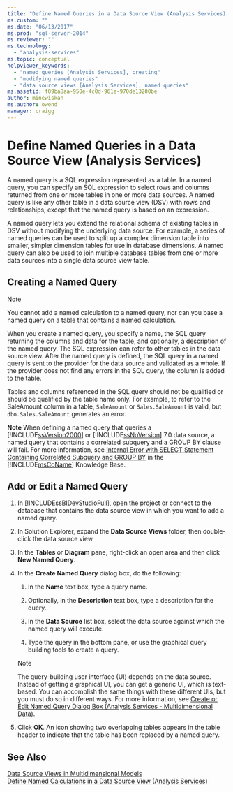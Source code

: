 ```yaml
---
title: "Define Named Queries in a Data Source View (Analysis Services) | Microsoft Docs"
ms.custom: ""
ms.date: "06/13/2017"
ms.prod: "sql-server-2014"
ms.reviewer: ""
ms.technology: 
  - "analysis-services"
ms.topic: conceptual
helpviewer_keywords: 
  - "named queries [Analysis Services], creating"
  - "modifying named queries"
  - "data source views [Analysis Services], named queries"
ms.assetid: f09ba8aa-950e-4c0d-961e-970de13200be
author: minewiskan
ms.author: owend
manager: craigg
---
```

# Define Named Queries in a Data Source View (Analysis Services)
  A named query is a SQL expression represented as a table. In a named query, you can specify an SQL expression to select rows and columns returned from one or more tables in one or more data sources. A named query is like any other table in a data source view (DSV) with rows and relationships, except that the named query is based on an expression.  
  
 A named query lets you extend the relational schema of existing tables in DSV without modifying the underlying data source. For example, a series of named queries can be used to split up a complex dimension table into smaller, simpler dimension tables for use in database dimensions. A named query can also be used to join multiple database tables from one or more data sources into a single data source view table.  
  
## Creating a Named Query  
  
> [!NOTE]  
>  You cannot add a named calculation to a named query, nor can you base a named query on a table that contains a named calculation.  
  
 When you create a named query, you specify a name, the SQL query returning the columns and data for the table, and optionally, a description of the named query. The SQL expression can refer to other tables in the data source view. After the named query is defined, the SQL query in a named query is sent to the provider for the data source and validated as a whole. If the provider does not find any errors in the SQL query, the column is added to the table.  
  
 Tables and columns referenced in the SQL query should not be qualified or should be qualified by the table name only. For example, to refer to the SaleAmount column in a table, `SaleAmount` or `Sales.SaleAmount` is valid, but `dbo.Sales.SaleAmount` generates an error.  
  
 **Note** When defining a named query that queries a [!INCLUDE[ssVersion2000](../../includes/ssversion2000-md.md)] or [!INCLUDE[ssNoVersion](../../includes/ssnoversion-md.md)] 7.0 data source, a named query that contains a correlated subquery and a GROUP BY clause will fail. For more information, see [Internal Error with SELECT Statement Containing Correlated Subquery and GROUP BY](http://support.microsoft.com/kb/274729) in the [!INCLUDE[msCoName](../../includes/msconame-md.md)] Knowledge Base.  
  
## Add or Edit a Named Query  
  
1.  In [!INCLUDE[ssBIDevStudioFull](../../includes/ssbidevstudiofull-md.md)], open the project or connect to the database that contains the data source view in which you want to add a named query.  
  
2.  In Solution Explorer, expand the **Data Source Views** folder, then double-click the data source view.  
  
3.  In the **Tables** or **Diagram** pane, right-click an open area and then click **New Named Query**.  
  
4.  In the **Create Named Query** dialog box, do the following:  
  
    1.  In the **Name** text box, type a query name.  
  
    2.  Optionally, in the **Description** text box, type a description for the query.  
  
    3.  In the **Data Source** list box, select the data source against which the named query will execute.  
  
    4.  Type the query in the bottom pane, or use the graphical query building tools to create a query.  
  
    > [!NOTE]  
    >  The query-building user interface (UI) depends on the data source. Instead of getting a graphical UI, you can get a generic UI, which is text-based. You can accomplish the same things with these different UIs, but you must do so in different ways. For more information, see [Create or Edit Named Query Dialog Box &#40;Analysis Services - Multidimensional Data&#41;](../create-or-edit-named-query-dialog-box-analysis-services-multidimensional-data.md).  
  
5.  Click **OK**. An icon showing two overlapping tables appears in the table header to indicate that the table has been replaced by a named query.  
  
## See Also  
 [Data Source Views in Multidimensional Models](data-source-views-in-multidimensional-models.md)   
 [Define Named Calculations in a Data Source View &#40;Analysis Services&#41;](define-named-calculations-in-a-data-source-view-analysis-services.md)  
  
  
